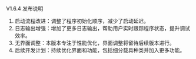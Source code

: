V1.6.4 发布说明
1. 启动流程改进：调整了程序初始化顺序，减少了启动延迟。
2. 日志输出增强：增加了更多日志输出，帮助用户实时跟踪程序状态，提升调试效率。
3. 无界面调整：本版本专注于性能优化，界面调整将留待后续版本进行。
4. 后续开发计划：持续优化界面和功能，包括细分载具种类并加入更多功能。
